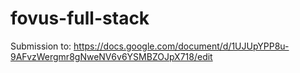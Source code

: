 # fovus-full-stack
Submission to: https://docs.google.com/document/d/1UJUpYPP8u-9AFvzWergmr8gNweNV6v6YSMBZOJpX718/edit
